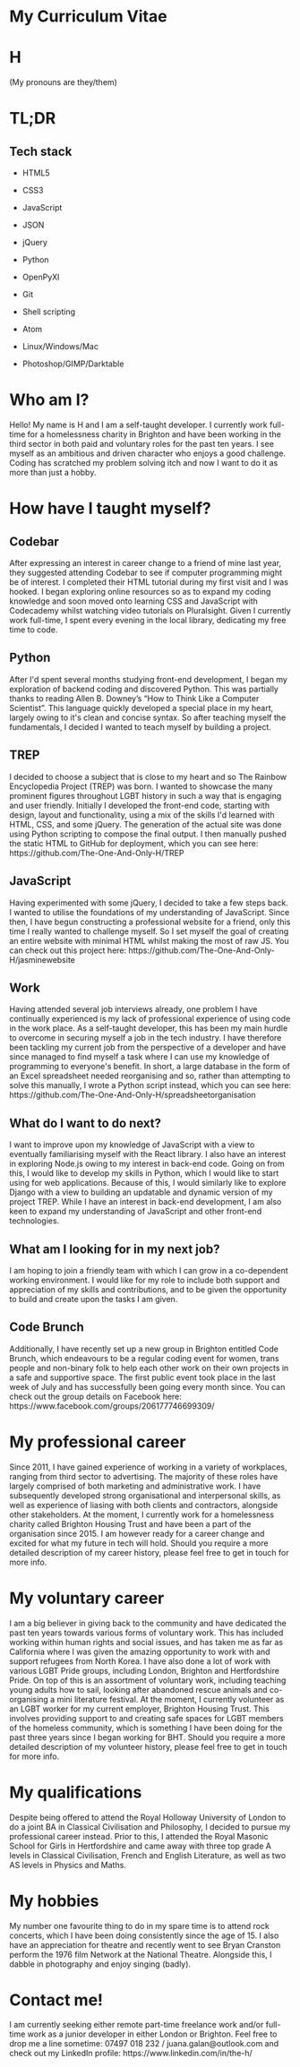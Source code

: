 # My Curriculum Vitae

<h1>H</h1>
<p>(My pronouns are they/them)</p>

<h1>TL;DR</h1>
<h2>Tech stack</h2>

- HTML5

- CSS3

- JavaScript

- JSON

- jQuery

- Python

- OpenPyXl

- Git

- Shell scripting

- Atom

- Linux/Windows/Mac

- Photoshop/GIMP/Darktable

<h1>Who am I?</h1>
<p>Hello! My name is H and I am a self-taught developer. I currently work full-time for a homelessness charity in Brighton and have been working in the third sector in both paid and voluntary roles for the past ten years. I see myself as an ambitious and driven character who enjoys a good challenge. Coding has scratched my problem solving itch and now I want to do it as more than just a hobby.</p>

<h1>How have I taught myself?</h1>
<h2>Codebar</h2>
<p>After expressing an interest in career change to a friend of mine last year, they suggested attending Codebar to see if computer programming might be of interest. I completed their HTML tutorial during my first visit and I was hooked. I began exploring online resources so as to expand my coding knowledge and soon moved onto learning CSS and JavaScript with Codecademy whilst watching video tutorials on Pluralsight. Given I currently work full-time, I spent every evening in the local library, dedicating my free time to code.</p> 

<h2>Python</h2>
<p>After I'd spent several months studying front-end development, I began my exploration of backend coding and discovered Python. This was partially thanks to reading Allen B. Downey’s “How to Think Like a Computer Scientist”. This language quickly developed a special place in my heart, largely owing to it's clean and concise syntax. So after teaching myself the fundamentals, I decided I wanted to teach myself by building a project.</p>

<h2>TREP</h2>
<p>I decided to choose a subject that is close to my heart and so The Rainbow Encyclopedia Project (TREP) was born. I wanted to showcase the many prominent figures throughout LGBT history in such a way that is engaging and user friendly. Initially I developed the front-end code, starting with design, layout and functionality, using a mix of the skills I'd learned with HTML, CSS, and some jQuery. The generation of the actual site was done using Python scripting to compose the final output. I then manually pushed the static HTML to GitHub for deployment, which you can see here: https://github.com/The-One-And-Only-H/TREP</p> 

<h2>JavaScript</h2>
<p>Having experimented with some jQuery, I decided to take a few steps back. I wanted to utilise the foundations of my understanding of JavaScript. Since then, I have begun constructing a professional website for a friend, only this time I really wanted to challenge myself. So I set myself the goal of creating an entire website with minimal HTML whilst making the most of raw JS. You can check out this project here: https://github.com/The-One-And-Only-H/jasminewebsite</p>
  
<h2>Work</h2>
<p>Having attended several job interviews already, one problem I have continually experienced is my lack of professional experience of using code in the work place. As a self-taught developer, this has been my main hurdle to overcome in securing myself a job in the tech industry. I have therefore been tackling my current job from the perspective of a developer and have since managed to find myself a task where I can use my knowledge of programming to everyone's benefit. In short, a large database in the form of an Excel spreadsheet needed reorganising and so, rather than attempting to solve this manually, I wrote a Python script instead, which you can see here: https://github.com/The-One-And-Only-H/spreadsheetorganisation</p>

<h2>What do I want to do next?</h2>
<p>I want to improve upon my knowledge of JavaScript with a view to eventually familiarising myself with the React library. I also have an interest in exploring Node.js owing to my interest in back-end code. Going on from this, I would like to develop my skills in Python, which I would like to start using for web applications. Because of this, I would similarly like to explore Django with a view to building an updatable and dynamic version of my project TREP. While I have an interest in back-end development, I am also keen to expand my understanding of JavaScript and other front-end technologies.</p>

<h2>What am I looking for in my next job?</h2>
<p>I am hoping to join a friendly team with which I can grow in a co-dependent working environment. I would like for my role to include both support and appreciation of my skills and contributions, and to be given the opportunity to build and create upon the tasks I am given.</p>

<h2>Code Brunch</h2>
<p>Additionally, I have recently set up a new group in Brighton entitled Code Brunch, which endeavours to be a regular coding event for women, trans people and non-binary folk to help each other work on their own projects in a safe and supportive space. The first public event took place in the last week of July and has successfully been going every month since. You can check out the group details on Facebook here: https://www.facebook.com/groups/206177746699309/</p>

<h1>My professional career</h1>
<p>Since 2011, I have gained experience of working in a variety of workplaces, ranging from third sector to advertising. The majority of these roles have largely comprised of both marketing and administrative work. I have subsequently developed strong organisational and interpersonal skills, as well as experience of liasing with both clients and contractors, alongside other stakeholders. At the moment, I currently work for a homelessness charity called Brighton Housing Trust and have been a part of the organisation since 2015. I am however ready for a career change and excited for what my future in tech will hold. Should you require a more detailed description of my career history, please feel free to get in touch for more info.</p>

<h1>My voluntary career</h1>
<p>I am a big believer in giving back to the community and have dedicated the past ten years towards various forms of voluntary work. This has included working within human rights and social issues, and has taken me as far as California where I was given the amazing opportunity to work with and support refugees from North Korea. I have also done a lot of work with various LGBT Pride groups, including London, Brighton and Hertfordshire Pride. On top of this is an assortment of voluntary work, including teaching young adults how to sail, looking after abandoned rescue animals and co-organising a mini literature festival. At the moment, I currently volunteer as an LGBT worker for my current employer, Brighton Housing Trust. This involves providing support to and creating safe spaces for LGBT members of the homeless community, which is something I have been doing for the past three years since I began working for BHT. Should you require a more detailed description of my volunteer history, please feel free to get in touch for more info.</p>

<h1>My qualifications</h1>
<p>Despite being offered to attend the Royal Holloway University of London to do a joint BA in Classical Civilisation and Philosophy, I decided to pursue my professional career instead. Prior to this, I attended the Royal Masonic School for Girls in Hertfordshire and came away with three top grade A levels in Classical Civilisation, French and English Literature, as well as two AS levels in Physics and Maths.</p> 	

<h1>My hobbies</h1>
<p>My number one favourite thing to do in my spare time is to attend rock concerts, which I have been doing consistently since the age of 15. I also have an appreciation for theatre and recently went to see Bryan Cranston perform the 1976 film Network at the National Theatre. Alongside this, I dabble in photography and enjoy singing (badly).</p>

<h1>Contact me!</h1>
<p>I am currently seeking either remote part-time freelance work and/or full-time work as a junior developer in either London or Brighton. Feel free to drop me a line sometime: 07497 018 232 / juana.galan@outlook.com and check out my LinkedIn profile: https://www.linkedin.com/in/the-h/</p>
